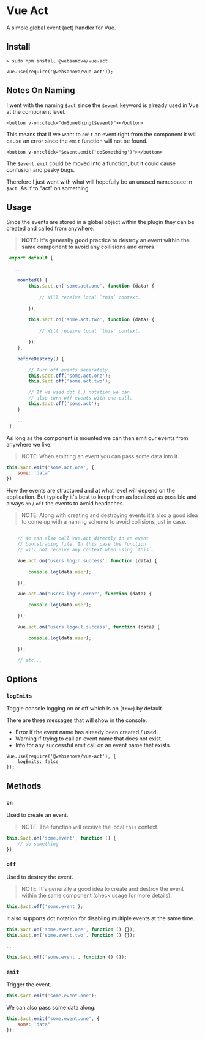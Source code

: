 # Vue Act

A simple global event (act) handler for Vue.


## Install

~~~
> sudo npm install @websanova/vue-act
~~~    

~~~
Vue.use(require('@websanova/vue-act'));
~~~


## Notes On Naming

I went with the naming `$act` since the `$event` keyword is already used in Vue at the component level.

~~~
<button v-on:click="doSomething($event)"></button>
~~~

This means that if we want to `emit` an event right from the component it will cause an error since the `emit` function will not be found.

~~~
<button v-on:click="$event.emit('doSomething')"></button>
~~~

The `$event.emit` could be moved into a function, but it could cause confusion and pesky bugs.

Therefore I just went with what will hopefully be an unused namespace in `$act`. As if to "act" on something.


## Usage

Since the events are stored in a global object within the plugin they can be created and called from anywhere.

> **NOTE: It's generally good practice to destroy an event within the same component to avoid any collisions and errors.**

~~~javascript
 export default {

   ...

    mounted() {
        this.$act.on('some.act.one', function (data) {
            
            // Will receive local `this` context.

        });
        
        this.$act.on('some.act.two', function (data) {
            
            // Will receive local `this` context.

        });
    },

    beforeDestroy() {

        // Turn off events separately.
        this.$act.off('some.act.one');
        this.$act.off('some.act.two');

        // If we used dot (.) notation we can
        // also turn off events with one call.
        this.$act.off('some.act');
    }

    ...
 };
~~~

As long as the component is mounted we can then emit our events from anywhere we like.

> NOTE: When emitting an event you can pass some data into it.

~~~javascript
this.$act.emit('some.act.one', {
    some: 'data'
})
~~~

How the events are structured and at what level will depend on the application. But typically it's best to keep them as localized as possible and always `on` / `off` the events to avoid headaches.

> NOTE: Along with creating and destroying events it's also a good idea to come up with a naming scheme to avoid collisions just in case.

~~~javascript

    // We can also call Vue.act directly in an event
    // bootstraping file. In this case the function
    // will not receive any context when using `this`.

    Vue.act.on('users.login.success', function (data) {

        console.log(data.user);

    });

    Vue.act.on('users.login.error', function (data) {

        console.log(data.user);

    });

    Vue.act.on('users.logout.success', function (data) {

        console.log(data.user);

    });

    // etc...

~~~


## Options

### `logEmits`

Toggle console logging on or off which is on (`true`) by default.

There are three messages that will show in the console:

* Error if the event name has already been created / used.
* Warning if trying to call an event name that does not exist.
* Info for any successful emit call on an event name that exists.

~~~
Vue.use(require('@websanova/vue-act'), {
    logEmits: false
});
~~~


## Methods

### `on`

Used to create an event.

> NOTE: The function will receive the local `this` context.

~~~javascript
this.$act.on('some.event', function () {
    // do something
});
~~~

### `off`

Used to destroy the event.

> NOTE: It's generally a good idea to create and destroy the event within the same component (check usage for more details).

~~~javascript
this.$act.off('some.event');
~~~

It also supports dot notation for disabling multiple events at the same time.

~~~javascript
this.$act.on('some.event.one', function () {});
this.$act.on('some.event.two', function () {});

...

this.$act.off('some.event', function () {});

~~~

### `emit`

Trigger the event.

~~~javascript
this.$act.emit('some.event.one');
~~~

We can also pass some data along.

~~~javascript
this.$act.emit('some.event.one', {
    some: 'data'
});
~~~
